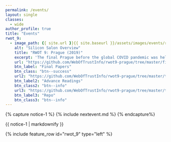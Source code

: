 ```yaml
---
permalink: /events/
layout: single
classes:
  - wide
author_profile: true
title: "Events"
rwot_9:
  - image_path: {{ site.url }}{{ site.baseurl }}/assets/images/events/rwot9b.jpeg
    alt: "Silicon Salon Overview"
    title: "RWOT 9: Prague (2019)"
    excerpt: 'The final Prague before the global COVID pandemic was held in Prague of the Czech Republic in September 2019.'
    url: "https://github.com/WebOfTrustInfo/rwot9-prague/tree/master/final-documents#readme"
    btn_label: "Final Papers"
    btn_class: "btn--success"
    url2: "https://github.com/WebOfTrustInfo/rwot9-prague/tree/master/topics-and-advance-readings#topical-listing"
    btn_label2: "Advance Readings"
    btn_class2: "btn--info"
    url3: "https://github.com/WebOfTrustInfo/rwot9-prague/tree/master/topics-and-advance-readings"
    btn_label3: "Repo"
    btn_class3: "btn--info"
---
```


{% capture notice-1 %}
{% include nextevent.md %}
{% endcapture%}

<div class="notice--info">{{ notice-1 | markdownify }}</div>

{% include feature_row id="rwot_9" type="left" %}



